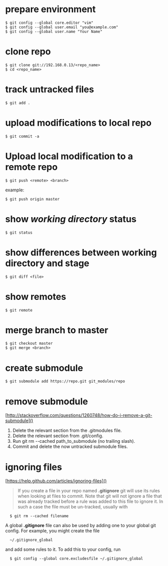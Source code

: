 # prepare environment

    $ git config --global core.editor "vim"
    $ git config --global user.email "you@example.com"
    $ git config --global user.name "Your Name"

# clone repo

    $ git clone git://192.168.0.13/<repo_name>
    $ cd <repo_name>

# track untracked files

    $ git add .

# upload modifications to local repo

    $ git commit -a

# Upload local modification to a remote repo

    $ git push <remote> <branch>

example:

    $ git push origin master

# show *working directory* status

    $ git status

# show differences between **working directory** and **stage**

    $ git diff <file>

# show remotes

    $ git remote

# merge branch to master

    $ git checkout master
    $ git merge <branch>

# create submodule

    $ git submodule add https://repo.git git_modules/repo

# remove submodule

[http://stackoverflow.com/questions/1260748/how-do-i-remove-a-git-submodule]()

1.  Delete the relevant section from the .gitmodules file.
2.  Delete the relevant section from .git/config.
3.  Run git rm --cached path_to_submodule (no trailing slash).
4.  Commit and delete the now untracked submodule files.

# ignoring files

[https://help.github.com/articles/ignoring-files]()

> If you create a file in your repo named **.gitignore** git will use its 
  rules when looking at files to commit. Note that git will not ignore a 
  file that was already tracked before a rule was added to this file to 
  ignore it. In such a case the file must be un-tracked, usually with 

      $ git rm --cached filename
 
  A global **.gitignore** file can also be used by adding one to your global
  git config. For example, you might create the file
 
      ~/.gitignore_global 
 
  and add some rules to it. To add this to your config, run
 
      $ git config --global core.excludesfile ~/.gitignore_global
